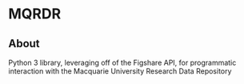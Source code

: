 # MQRDR

## About

Python 3 library, leveraging off of the Figshare API, for programmatic interaction with the Macquarie University Research Data Repository
